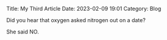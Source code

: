 Title: My Third Article
Date: 2023-02-09 19:01
Category: Blog

Did you hear that oxygen asked nitrogen out on a date?

She said NO.
